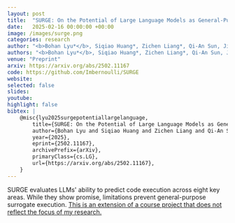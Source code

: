 ```yaml
---
layout: post
title:  "SURGE: On the Potential of Large Language Models as General-Purpose Surrogate Code Executors"
date:   2025-02-16 00:00:00 +00:00
image: /images/surge.png
categories: research
author: "<b>Bohan Lyu*</b>, Siqiao Huang*, Zichen Liang*, Qi-An Sun, Jiaming Zhang"
authors: "<b>Bohan Lyu*</b>, Siqiao Huang*, Zichen Liang*, Qi-An Sun, Jiaming Zhang"
venue: "Preprint"
arxiv: https://arxiv.org/abs/2502.11167
code: https://github.com/Imbernoulli/SURGE
website: 
selected: false 
slides: 
youtube:
highlight: false
bibtex: |
    @misc{lyu2025surgepotentiallargelanguage,
        title={SURGE: On the Potential of Large Language Models as General-Purpose Surrogate Code Executors}, 
        author={Bohan Lyu and Siqiao Huang and Zichen Liang and Qi-An Sun and Jiaming Zhang},
        year={2025},
        eprint={2502.11167},
        archivePrefix={arXiv},
        primaryClass={cs.LG},
        url={https://arxiv.org/abs/2502.11167}, 
    }
---
```

SURGE evaluates LLMs' ability to predict code execution across eight key areas. While they show promise, limitations prevent general-purpose surrogate execution. <u>This is an extension of a course project that does not reflect the focus of my research.</u>